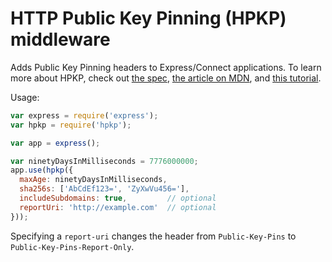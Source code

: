 # HTTP Public Key Pinning (HPKP) middleware

Adds Public Key Pinning headers to Express/Connect applications. To learn more about HPKP, check out [the spec](https://tools.ietf.org/html/rfc7469), [the article on MDN](https://developer.mozilla.org/en-US/docs/Web/Security/Public_Key_Pinning), and [this tutorial](https://timtaubert.de/blog/2014/10/http-public-key-pinning-explained/).

Usage:

```js
var express = require('express');
var hpkp = require('hpkp');

var app = express();

var ninetyDaysInMilliseconds = 7776000000;
app.use(hpkp({
  maxAge: ninetyDaysInMilliseconds,
  sha256s: ['AbCdEf123=', 'ZyXwVu456='],
  includeSubdomains: true,         // optional
  reportUri: 'http://example.com'  // optional
}));
```

Specifying a `report-uri` changes the header from `Public-Key-Pins` to `Public-Key-Pins-Report-Only`.
